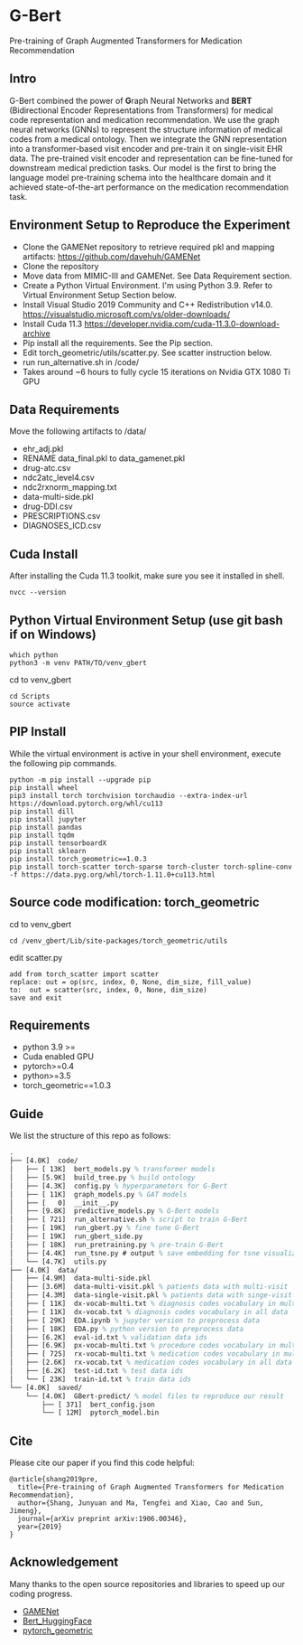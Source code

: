 # G-Bert
Pre-training of Graph Augmented Transformers for Medication Recommendation

## Intro
G-Bert combined the power of **G**raph Neural Networks and **BERT** (Bidirectional Encoder Representations from Transformers) for medical code representation and medication recommendation. We use the graph neural networks (GNNs) to represent the structure information of medical codes from a medical ontology. Then we integrate the GNN representation into a transformer-based visit encoder and pre-train it on single-visit EHR data. The pre-trained visit encoder and representation can be fine-tuned for downstream medical prediction tasks. Our model is the first to bring the language model pre-training schema into the healthcare domain and it achieved state-of-the-art performance on the medication recommendation task.

## Environment Setup to Reproduce the Experiment
- Clone the GAMENet repository to retrieve required pkl and mapping artifacts: https://github.com/davehuh/GAMENet
- Clone the repository
- Move data from MIMIC-III and GAMENet. See Data Requirement section.
- Create a Python Virtual Environment. I'm using Python 3.9. Refer to Virtual Environment Setup Section below.
- Install Visual Studio 2019 Community and C++ Redistribution v14.0. https://visualstudio.microsoft.com/vs/older-downloads/
- Install Cuda 11.3 https://developer.nvidia.com/cuda-11.3.0-download-archive
- Pip install all the requirements. See the Pip section.
- Edit torch_geometric/utils/scatter.py. See scatter instruction below.
- run run_alternative.sh in /code/
- Takes around ~6 hours to fully cycle 15 iterations on Nvidia GTX 1080 Ti GPU

## Data Requirements
Move the following artifacts to /data/
- ehr_adj.pkl
- RENAME data_final.pkl to data_gamenet.pkl
- drug-atc.csv
- ndc2atc_level4.csv
- ndc2rxnorm_mapping.txt
- data-multi-side.pkl
- drug-DDI.csv
- PRESCRIPTIONS.csv
- DIAGNOSES_ICD.csv

## Cuda Install
After installing the Cuda 11.3 toolkit, make sure you see it installed in shell.
```shell
nvcc --version
```

## Python Virtual Environment Setup (use git bash if on Windows)
```shell
which python
python3 -m venv PATH/TO/venv_gbert
```
cd to venv_gbert
```shell
cd Scripts
source activate
```

## PIP Install
While the virtual environment is active in your shell environment, execute the following pip commands.
```shell
python -m pip install --upgrade pip
pip install wheel
pip3 install torch torchvision torchaudio --extra-index-url https://download.pytorch.org/whl/cu113
pip install dill
pip install jupyter
pip install pandas
pip install tqdm
pip install tensorboardX
pip install sklearn
pip install torch_geometric==1.0.3
pip install torch-scatter torch-sparse torch-cluster torch-spline-conv -f https://data.pyg.org/whl/torch-1.11.0+cu113.html
```

## Source code modification: torch_geometric
cd to venv_gbert
```shell
cd /venv_gbert/Lib/site-packages/torch_geometric/utils
```
edit scatter.py
```
add from torch_scatter import scatter
replace: out = op(src, index, 0, None, dim_size, fill_value)
to:  out = scatter(src, index, 0, None, dim_size)
save and exit
```

## Requirements
- python 3.9 >=
- Cuda enabled GPU
- pytorch>=0.4
- python>=3.5
- torch_geometric==1.0.3

## Guide
We list the structure of this repo as follows:
```latex
.
├── [4.0K]  code/
│   ├── [ 13K]  bert_models.py % transformer models
│   ├── [5.9K]  build_tree.py % build ontology
│   ├── [4.3K]  config.py % hyperparameters for G-Bert
│   ├── [ 11K]  graph_models.py % GAT models
│   ├── [   0]  __init__.py
│   ├── [9.8K]  predictive_models.py % G-Bert models
│   ├── [ 721]  run_alternative.sh % script to train G-Bert
│   ├── [ 19K]  run_gbert.py % fine tune G-Bert
│   ├── [ 19K]  run_gbert_side.py
│   ├── [ 18K]  run_pretraining.py % pre-train G-Bert
│   ├── [4.4K]  run_tsne.py # output % save embedding for tsne visualization
│   └── [4.7K]  utils.py
├── [4.0K]  data/
│   ├── [4.9M]  data-multi-side.pkl 
│   ├── [3.6M]  data-multi-visit.pkl % patients data with multi-visit
│   ├── [4.3M]  data-single-visit.pkl % patients data with singe-visit
│   ├── [ 11K]  dx-vocab-multi.txt % diagnosis codes vocabulary in multi-visit data
│   ├── [ 11K]  dx-vocab.txt % diagnosis codes vocabulary in all data
│   ├── [ 29K]  EDA.ipynb % jupyter version to preprocess data
│   ├── [ 18K]  EDA.py % python version to preprocess data
│   ├── [6.2K]  eval-id.txt % validation data ids
│   ├── [6.9K]  px-vocab-multi.txt % procedure codes vocabulary in multi-visit data
│   ├── [ 725]  rx-vocab-multi.txt % medication codes vocabulary in multi-visit data
│   ├── [2.6K]  rx-vocab.txt % medication codes vocabulary in all data
│   ├── [6.2K]  test-id.txt % test data ids
│   └── [ 23K]  train-id.txt % train data ids
└── [4.0K]  saved/
    └── [4.0K]  GBert-predict/ % model files to reproduce our result
        ├── [ 371]  bert_config.json 
        └── [ 12M]  pytorch_model.bin
```
## Cite 

Please cite our paper if you find this code helpful:

```
@article{shang2019pre,
  title={Pre-training of Graph Augmented Transformers for Medication Recommendation},
  author={Shang, Junyuan and Ma, Tengfei and Xiao, Cao and Sun, Jimeng},
  journal={arXiv preprint arXiv:1906.00346},
  year={2019}
}
```

## Acknowledgement
Many thanks to the open source repositories and libraries to speed up our coding progress.
- [GAMENet](https://github.com/sjy1203/GAMENet)
- [Bert_HuggingFace](https://github.com/huggingface/pytorch-pretrained-BERT)
- [pytorch_geometric](https://github.com/rusty1s/pytorch_geometric)


